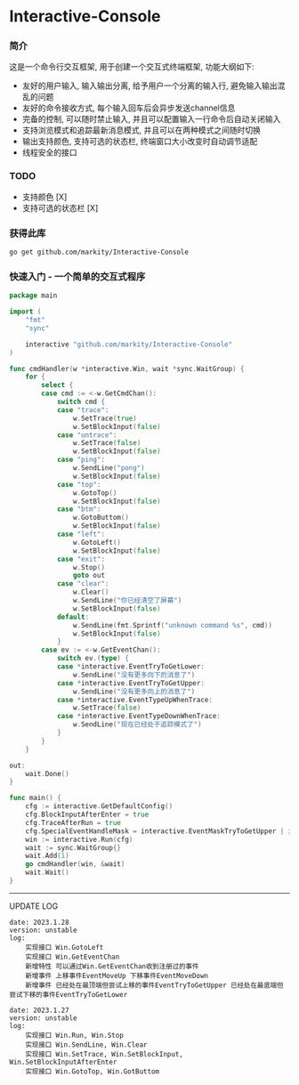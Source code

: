 # Interactive-Console

### 简介

这是一个命令行交互框架, 用于创建一个交互式终端框架, 功能大纲如下:

- 友好的用户输入, 输入输出分离, 给予用户一个分离的输入行, 避免输入输出混乱的问题
- 友好的命令接收方式, 每个输入回车后会异步发送channel信息
- 完备的控制, 可以随时禁止输入, 并且可以配置输入一行命令后自动关闭输入
- 支持浏览模式和追踪最新消息模式, 并且可以在两种模式之间随时切换
- 输出支持颜色, 支持可选的状态栏, 终端窗口大小改变时自动调节适配
- 线程安全的接口

### TODO

- 支持颜色 [X]
- 支持可选的状态栏 [X]

### 获得此库

```bash
go get github.com/markity/Interactive-Console
```

### 快速入门 - 一个简单的交互式程序

```go
package main

import (
	"fmt"
	"sync"

	interactive "github.com/markity/Interactive-Console"
)

func cmdHandler(w *interactive.Win, wait *sync.WaitGroup) {
	for {
		select {
		case cmd := <-w.GetCmdChan():
			switch cmd {
			case "trace":
				w.SetTrace(true)
				w.SetBlockInput(false)
			case "untrace":
				w.SetTrace(false)
				w.SetBlockInput(false)
			case "ping":
				w.SendLine("pong")
				w.SetBlockInput(false)
			case "top":
				w.GotoTop()
				w.SetBlockInput(false)
			case "btm":
				w.GotoButtom()
				w.SetBlockInput(false)
			case "left":
				w.GotoLeft()
				w.SetBlockInput(false)
			case "exit":
				w.Stop()
				goto out
			case "clear":
				w.Clear()
				w.SendLine("你已经清空了屏幕")
				w.SetBlockInput(false)
			default:
				w.SendLine(fmt.Sprintf("unknown command %s", cmd))
				w.SetBlockInput(false)
			}
		case ev := <-w.GetEventChan():
			switch ev.(type) {
			case *interactive.EventTryToGetLower:
				w.SendLine("没有更多向下的消息了")
			case *interactive.EventTryToGetUpper:
				w.SendLine("没有更多向上的消息了")
			case *interactive.EventTypeUpWhenTrace:
				w.SetTrace(false)
			case *interactive.EventTypeDownWhenTrace:
				w.SendLine("现在已经处于追踪模式了")
			}
		}
	}

out:
	wait.Done()
}

func main() {
	cfg := interactive.GetDefaultConfig()
	cfg.BlockInputAfterEnter = true
	cfg.TraceAfterRun = true
	cfg.SpecialEventHandleMask = interactive.EventMaskTryToGetUpper | interactive.EventMaskTryToGetLower | interactive.EventMaskTypeUpWhenTrace | interactive.EventMaskTypeDownWhenTrace
	win := interactive.Run(cfg)
	wait := sync.WaitGroup{}
	wait.Add(1)
	go cmdHandler(win, &wait)
	wait.Wait()
}
```

---

UPDATE LOG

```
date: 2023.1.28
version: unstable
log:
	实现接口 Win.GotoLeft
	实现接口 Win.GetEventChan
	新增特性 可以通过Win.GetEventChan收到注册过的事件
	新增事件 上移事件EventMoveUp 下移事件EventMoveDown
	新增事件 已经处在最顶端但尝试上移的事件EventTryToGetUpper 已经处在最底端但尝试下移的事件EventTryToGetLower
```

```
date: 2023.1.27
version: unstable
log:
	实现接口 Win.Run, Win.Stop
	实现接口 Win.SendLine, Win.Clear
	实现接口 Win.SetTrace, Win.SetBlockInput, Win.SetBlockInputAfterEnter
	实现接口 Win.GotoTop, Win.GotButtom
```
